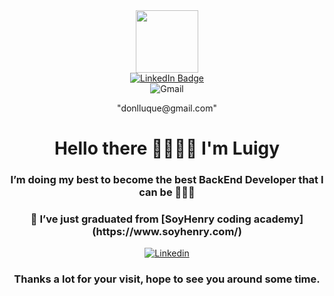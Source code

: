 <div id="header" align="center">
  <img src="https://media3.giphy.com/media/jdPMeyv9rn0hZHh8n9/giphy.gif?cid=ecf05e472gs46bvjpdhn1ahc936xxzcsy5wsi5zli8e190e9&rid=giphy.gif&ct=s" width="100"/>
  <div id="badges">
    <a href="www.linkedin.com/in/donlluque/">
      <img src="https://img.shields.io/badge/LinkedIn-blue?style=for-the-badge&logo=linkedin&logoColor=white" alt="LinkedIn Badge"/>
    </a>
    <div>
     <img src="https://img.shields.io/static/v1?style=for-the-badge&message=Gmail&color=EA4335&logo=Gmail&logoColor=FFFFFF&label=" alt="Gmail"/>
      <p>"donlluque@gmail.com"</p>

 <h1 align="center">Hello there 🤜🏼🤛🏼 I'm Luigy</h1>
 <h3 align="center">I’m doing my best to become the best BackEnd Developer that I can be 👨🏼‍💻</h3>
 <h3 align="center">🤯 I’ve just graduated from [SoyHenry coding academy](https://www.soyhenry.com/)</h3>

[![Linkedin](https://img.shields.io/badge/rzashakeri-%231DA1F2.svg?style=for-the-badge&logo=Linkedin&logoColor=white)](www.linkedin.com/in/donlluque/)

<h3 align="center">Thanks a lot for your visit, hope to see you around some time.</h3>
